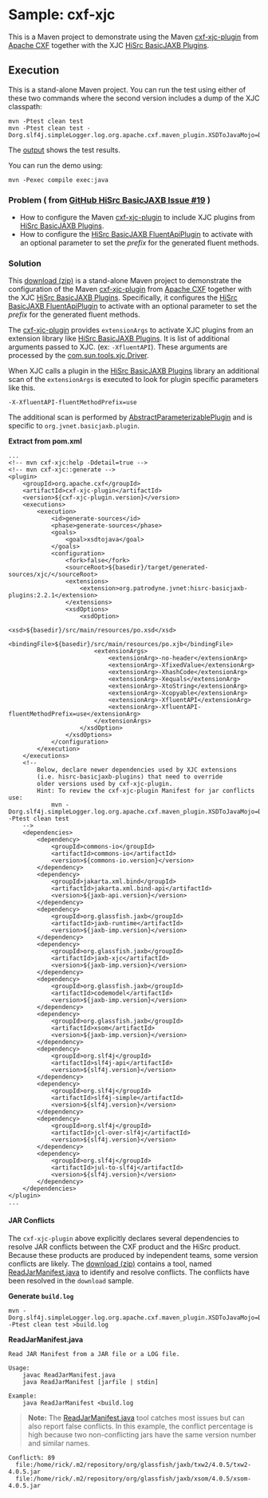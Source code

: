 # Sample: cxf-xjc

This is a Maven project to demonstrate using the Maven [cxf-xjc-plugin][1] from [Apache CXF][2] together with the XJC [HiSrc BasicJAXB Plugins][3].

## Execution

This is a stand-alone Maven project. You can run the test using either of these two commands where the second version includes a dump of the XJC classpath:

~~~
mvn -Ptest clean test
mvn -Ptest clean test -Dorg.slf4j.simpleLogger.log.org.apache.cxf.maven_plugin.XSDToJavaMojo=DEBUG 
~~~

The [output][21] shows the test results.

You can run the demo using:

~~~
mvn -Pexec compile exec:java
~~~

### Problem ( from [GitHub HiSrc BasicJAXB Issue #19](https://github.com/patrodyne/hisrc-basicjaxb/issues/19) )

+ How to configure the Maven [cxf-xjc-plugin][1] to include XJC plugins from [HiSrc BasicJAXB Plugins][3].
+ How to configure the [HiSrc BasicJAXB FluentApiPlugin][5] to activate with an optional parameter to set the *prefix* for the generated fluent methods.

### Solution

This [download (zip)][4] is a stand-alone Maven project to demonstrate the configuration of the Maven [cxf-xjc-plugin][1] from [Apache CXF][2] together with the XJC [HiSrc BasicJAXB Plugins][3]. Specifically, it configures the [HiSrc BasicJAXB FluentApiPlugin][5] to activate with an optional parameter to set the *prefix* for the generated fluent methods.

The [cxf-xjc-plugin][1] provides `extensionArgs` to activate XJC plugins from an extension library like [HiSrc BasicJAXB Plugins][3]. It is list of additional arguments passed to XJC. (ex: `-XfluentAPI`). These arguments are processed by the [com.sun.tools.xjc.Driver][6].

When XJC calls a plugin in the [HiSrc BasicJAXB Plugins][3] library an additional scan of the `extensionArgs` is executed to look for plugin specific parameters like this.

~~~
-X-XfluentAPI-fluentMethodPrefix=use
~~~

The additional scan is performed by [AbstractParameterizablePlugin][7] and is specific to `org.jvnet.basicjaxb.plugin`.

**Extract from pom.xml**
~~~
...
<!-- mvn cxf-xjc:help -Ddetail=true -->
<!-- mvn cxf-xjc::generate -->
<plugin>
    <groupId>org.apache.cxf</groupId>
    <artifactId>cxf-xjc-plugin</artifactId>
    <version>${cxf-xjc-plugin.version}</version>
    <executions>
        <execution>
            <id>generate-sources</id>
            <phase>generate-sources</phase>
            <goals>
                <goal>xsdtojava</goal>
            </goals>
            <configuration>
                <fork>false</fork>
                <sourceRoot>${basedir}/target/generated-sources/xjc/</sourceRoot>
                <extensions>
                    <extension>org.patrodyne.jvnet:hisrc-basicjaxb-plugins:2.2.1</extension>
                </extensions>
                <xsdOptions>
                    <xsdOption>
                        <xsd>${basedir}/src/main/resources/po.xsd</xsd>
                        <bindingFile>${basedir}/src/main/resources/po.xjb</bindingFile>
                        <extensionArgs>
                            <extensionArg>-no-header</extensionArg>
                            <extensionArg>-XfixedValue</extensionArg>
                            <extensionArg>-XhashCode</extensionArg>
                            <extensionArg>-Xequals</extensionArg>
                            <extensionArg>-XtoString</extensionArg>
                            <extensionArg>-Xcopyable</extensionArg>
                            <extensionArg>-XfluentAPI</extensionArg>
                            <extensionArg>-XfluentAPI-fluentMethodPrefix=use</extensionArg>
                        </extensionArgs>
                    </xsdOption>
                </xsdOptions>
            </configuration>
        </execution>
    </executions>
    <!--
        Below, declare newer dependencies used by XJC extensions
        (i.e. hisrc-basicjaxb-plugins) that need to override
        older versions used by cxf-xjc-plugin.
        Hint: To review the cxf-xjc-plugin Manifest for jar conflicts use:
            mvn -Dorg.slf4j.simpleLogger.log.org.apache.cxf.maven_plugin.XSDToJavaMojo=DEBUG -Ptest clean test
    -->
    <dependencies>
        <dependency>
            <groupId>commons-io</groupId>
            <artifactId>commons-io</artifactId>
            <version>${commons-io.version}</version>
        </dependency>
        <dependency>
            <groupId>jakarta.xml.bind</groupId>
            <artifactId>jakarta.xml.bind-api</artifactId>
            <version>${jaxb-api.version}</version>
        </dependency>
        <dependency>
            <groupId>org.glassfish.jaxb</groupId>
            <artifactId>jaxb-runtime</artifactId>
            <version>${jaxb-imp.version}</version>
        </dependency>
        <dependency>
            <groupId>org.glassfish.jaxb</groupId>
            <artifactId>jaxb-xjc</artifactId>
            <version>${jaxb-imp.version}</version>
        </dependency>
        <dependency>
            <groupId>org.glassfish.jaxb</groupId>
            <artifactId>codemodel</artifactId>
            <version>${jaxb-imp.version}</version>
        </dependency>
        <dependency>
            <groupId>org.glassfish.jaxb</groupId>
            <artifactId>xsom</artifactId>
            <version>${jaxb-imp.version}</version>
        </dependency>
        <dependency>
            <groupId>org.slf4j</groupId>
            <artifactId>slf4j-api</artifactId>
            <version>${slf4j.version}</version>
        </dependency>
        <dependency>
            <groupId>org.slf4j</groupId>
            <artifactId>slf4j-simple</artifactId>
            <version>${slf4j.version}</version>
        </dependency>
        <dependency>
            <groupId>org.slf4j</groupId>
            <artifactId>jcl-over-slf4j</artifactId>
            <version>${slf4j.version}</version>
        </dependency>
        <dependency>
            <groupId>org.slf4j</groupId>
            <artifactId>jul-to-slf4j</artifactId>
            <version>${slf4j.version}</version>
        </dependency>
    </dependencies>
</plugin>
...
~~~

#### JAR Conflicts

The `cxf-xjc-plugin` above explicitly declares several dependencies to resolve JAR conflicts between the CXF product and the HiSrc product. Because these products are produced by independent teams, some version conflicts are likely. The [download (zip)][4] contains a tool, named [ReadJarManifest.java][32] to identify and resolve conflicts. The conflicts have been resolved in the `download` sample.

**Generate `build.log`**
~~~
mvn -Dorg.slf4j.simpleLogger.log.org.apache.cxf.maven_plugin.XSDToJavaMojo=DEBUG -Ptest clean test >build.log
~~~

**ReadJarManifest.java**
~~~
Read JAR Manifest from a JAR file or a LOG file.

Usage: 
    javac ReadJarManifest.java
    java ReadJarManifest [jarfile | stdin]
    
Example:
    java ReadJarManifest <build.log
~~~

> **Note:** The [ReadJarManifest.java][32] tool catches most issues but can also report false conflicts. In this example, the conflict percentage is high because two non-conflicting jars have the same version number and similar names.

~~~
Conflict%: 89
  file:/home/rick/.m2/repository/org/glassfish/jaxb/txw2/4.0.5/txw2-4.0.5.jar
  file:/home/rick/.m2/repository/org/glassfish/jaxb/xsom/4.0.5/xsom-4.0.5.jar
~~~

<!-- References -->

[1]: https://cxf.apache.org/cxf-xjc-plugin.html
[2]: https://cxf.apache.org/
[3]: https://github.com/patrodyne/hisrc-basicjaxb#
[4]: https://github.com/patrodyne/hisrc-basicjaxb/releases/download/2.2.1/hisrc-basicjaxb-sample-cxf-xjc-po-2.2.1-mvn-src.zip
[5]: https://github.com/patrodyne/hisrc-basicjaxb/blob/master/plugins/src/main/java/org/jvnet/basicjaxb/plugin/fluentapi/FluentApiPlugin.java
[6]: https://javadoc.io/doc/com.sun.xml.bind/jaxb-xjc/latest/com.sun.tools.xjc/com/sun/tools/xjc/Driver.html
[7]: https://github.com/patrodyne/hisrc-basicjaxb/blob/master/tools/src/main/java/org/jvnet/basicjaxb/plugin/AbstractParameterizablePlugin.java
[20]: https://github.com/patrodyne/hisrc-basicjaxb/blob/master/higher/assembly/samples/cxf-xjc/README.md
[21]: https://github.com/patrodyne/hisrc-basicjaxb/blob/master/higher/assembly/samples/cxf-xjc/OUTPUT.txt
[22]: https://github.com/patrodyne/hisrc-basicjaxb/blob/master/higher/assembly/samples/cxf-xjc/pom.xml
[23]: https://github.com/patrodyne/hisrc-basicjaxb/blob/master/higher/assembly/samples/cxf-xjc/project-pom.xml
[30]: https://github.com/patrodyne/hisrc-basicjaxb/blob/master/higher/assembly/samples/cxf-xjc/bin/run.sh
[31]: https://github.com/patrodyne/hisrc-basicjaxb/blob/master/higher/assembly/samples/cxf-xjc/bin/run.cmd
[32]: https://github.com/patrodyne/hisrc-basicjaxb/blob/master/higher/assembly/samples/cxf-xjc/bin/ReadJarManifest.java
[40]: https://github.com/patrodyne/hisrc-basicjaxb/blob/master/higher/assembly/samples/cxf-xjc/src/main/resources/po.xsd
[41]: https://github.com/patrodyne/hisrc-basicjaxb/blob/master/higher/assembly/samples/cxf-xjc/src/main/resources/po.xjb
[42]: https://github.com/patrodyne/hisrc-basicjaxb/blob/master/higher/assembly/samples/cxf-xjc/src/main/java/org/example/po/Main.java
[50]: https://github.com/patrodyne/hisrc-basicjaxb/blob/master/higher/assembly/samples/cxf-xjc/src/test/samples/po.xml
[51]: https://github.com/patrodyne/hisrc-basicjaxb/blob/master/higher/assembly/samples/cxf-xjc/src/test/resources/jvmsystem.arguments
[52]: https://github.com/patrodyne/hisrc-basicjaxb/blob/master/higher/assembly/samples/cxf-xjc/src/test/resources/jvmsystem.properties
[53]: https://github.com/patrodyne/hisrc-basicjaxb/blob/master/higher/assembly/samples/cxf-xjc/src/test/resources/simplelogger.properties
[54]: https://github.com/patrodyne/hisrc-basicjaxb/blob/master/higher/assembly/samples/cxf-xjc/src/test/java/org/example/po/EqualsTest.java
[55]: https://github.com/patrodyne/hisrc-basicjaxb/blob/master/higher/assembly/samples/cxf-xjc/src/test/java/org/example/po/CopyableTest.java
[56]: https://github.com/patrodyne/hisrc-basicjaxb/blob/master/higher/assembly/samples/cxf-xjc/src/test/java/org/example/po/ToStringTest.java
[57]: https://github.com/patrodyne/hisrc-basicjaxb/blob/master/higher/assembly/samples/cxf-xjc/src/test/java/org/example/po/FluentAPITest.java
